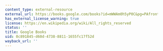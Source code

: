 ```yaml
---
content_type: external-resource
external_url: https://books.google.com/books?id=mWWAm0h5yP0C&pg=PAfrontcover#v=onepage&q&f=false
has_external_license_warning: true
license: https://en.wikipedia.org/wiki/All_rights_reserved
status: ''
title: Google Books
uid: 0c891845-d60d-4738-8811-1655fc17f52d
wayback_url: ''
---
```

